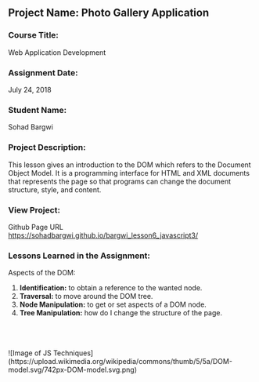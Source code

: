 ## Project Name:  Photo Gallery Application

### Course Title:
Web Application Development

### Assignment Date:  
July 24, 2018

### Student Name:  
Sohad Bargwi

### Project Description:
This lesson gives an introduction to the DOM which refers to the Document Object Model. It is a programming interface for HTML and XML documents that represents the page so that programs can change the document structure, style, and content.

### View Project:
Github Page URL https://sohadbargwi.github.io/bargwi_lesson6_javascript3/


### Lessons Learned in the Assignment:
Aspects of the DOM:
1. **Identification:** to obtain a reference to the
wanted node.
2. **Traversal:** to move around the DOM tree.
3. **Node Manipulation:** to get or set aspects of
a DOM node.
4. **Tree Manipulation:** how do I change the structure
of the page.

<br>
<br>
<br>
![Image of JS Techniques](https://upload.wikimedia.org/wikipedia/commons/thumb/5/5a/DOM-model.svg/742px-DOM-model.svg.png)